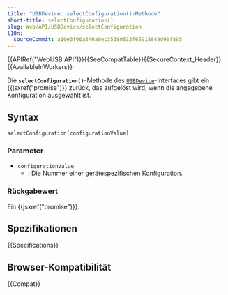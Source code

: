 ```yaml
---
title: "USBDevice: selectConfiguration()-Methode"
short-title: selectConfiguration()
slug: Web/API/USBDevice/selectConfiguration
l10n:
  sourceCommit: a10e3f00a346a0ec35380513f65915849d99f895
---
```


{{APIRef("WebUSB API")}}{{SeeCompatTable}}{{SecureContext_Header}}{{AvailableInWorkers}}

Die **`selectConfiguration()`**-Methode des
[`USBDevice`](/de/docs/Web/API/USBDevice)-Interfaces gibt ein {{jsxref("promise")}} zurück, das aufgelöst wird, wenn die angegebene Konfiguration ausgewählt ist.

## Syntax

```js-nolint
selectConfiguration(configurationValue)
```

### Parameter

- `configurationValue`
  - : Die Nummer einer gerätespezifischen Konfiguration.

### Rückgabewert

Ein {{jsxref("promise")}}.

## Spezifikationen

{{Specifications}}

## Browser-Kompatibilität

{{Compat}}
